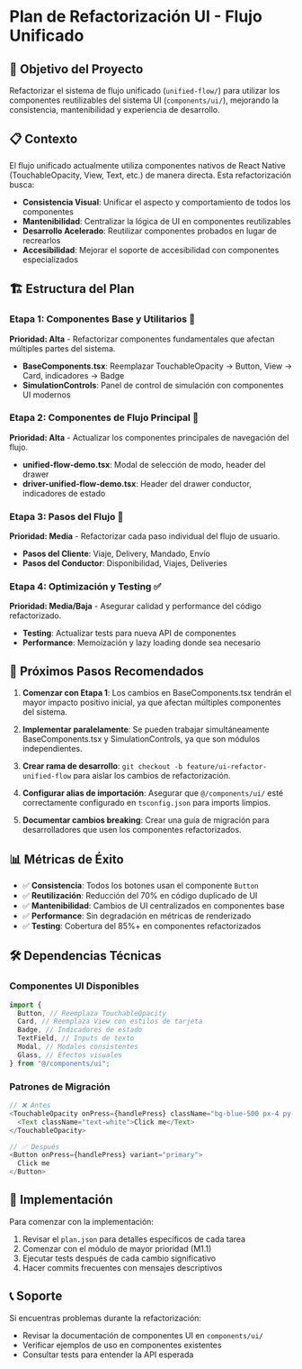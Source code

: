 # Plan de Refactorización UI - Flujo Unificado

## 🎯 **Objetivo del Proyecto**

Refactorizar el sistema de flujo unificado (`unified-flow/`) para utilizar los componentes reutilizables del sistema UI (`components/ui/`), mejorando la consistencia, mantenibilidad y experiencia de desarrollo.

## 📋 **Contexto**

El flujo unificado actualmente utiliza componentes nativos de React Native (TouchableOpacity, View, Text, etc.) de manera directa. Esta refactorización busca:

- **Consistencia Visual**: Unificar el aspecto y comportamiento de todos los componentes
- **Mantenibilidad**: Centralizar la lógica de UI en componentes reutilizables
- **Desarrollo Acelerado**: Reutilizar componentes probados en lugar de recrearlos
- **Accesibilidad**: Mejorar el soporte de accesibilidad con componentes especializados

## 🏗️ **Estructura del Plan**

### **Etapa 1: Componentes Base y Utilitarios** 🔧

**Prioridad: Alta** - Refactorizar componentes fundamentales que afectan múltiples partes del sistema.

- **BaseComponents.tsx**: Reemplazar TouchableOpacity → Button, View → Card, indicadores → Badge
- **SimulationControls**: Panel de control de simulación con componentes UI modernos

### **Etapa 2: Componentes de Flujo Principal** 🎯

**Prioridad: Alta** - Actualizar los componentes principales de navegación del flujo.

- **unified-flow-demo.tsx**: Modal de selección de modo, header del drawer
- **driver-unified-flow-demo.tsx**: Header del drawer conductor, indicadores de estado

### **Etapa 3: Pasos del Flujo** 📝

**Prioridad: Media** - Refactorizar cada paso individual del flujo de usuario.

- **Pasos del Cliente**: Viaje, Delivery, Mandado, Envío
- **Pasos del Conductor**: Disponibilidad, Viajes, Deliveries

### **Etapa 4: Optimización y Testing** ✅

**Prioridad: Media/Baja** - Asegurar calidad y performance del código refactorizado.

- **Testing**: Actualizar tests para nueva API de componentes
- **Performance**: Memoización y lazy loading donde sea necesario

## 🔄 **Próximos Pasos Recomendados**

1. **Comenzar con Etapa 1**: Los cambios en BaseComponents.tsx tendrán el mayor impacto positivo inicial, ya que afectan múltiples componentes del sistema.

2. **Implementar paralelamente**: Se pueden trabajar simultáneamente BaseComponents.tsx y SimulationControls, ya que son módulos independientes.

3. **Crear rama de desarrollo**: `git checkout -b feature/ui-refactor-unified-flow` para aislar los cambios de refactorización.

4. **Configurar alias de importación**: Asegurar que `@/components/ui/` esté correctamente configurado en `tsconfig.json` para imports limpios.

5. **Documentar cambios breaking**: Crear una guía de migración para desarrolladores que usen los componentes refactorizados.

## 📊 **Métricas de Éxito**

- ✅ **Consistencia**: Todos los botones usan el componente `Button`
- ✅ **Reutilización**: Reducción del 70% en código duplicado de UI
- ✅ **Mantenibilidad**: Cambios de UI centralizados en componentes base
- ✅ **Performance**: Sin degradación en métricas de renderizado
- ✅ **Testing**: Cobertura del 85%+ en componentes refactorizados

## 🛠️ **Dependencias Técnicas**

### **Componentes UI Disponibles**

```typescript
import {
  Button, // Reemplaza TouchableOpacity
  Card, // Reemplaza View con estilos de tarjeta
  Badge, // Indicadores de estado
  TextField, // Inputs de texto
  Modal, // Modales consistentes
  Glass, // Efectos visuales
} from "@/components/ui";
```

### **Patrones de Migración**

```typescript
// ❌ Antes
<TouchableOpacity onPress={handlePress} className="bg-blue-500 px-4 py-2 rounded">
  <Text className="text-white">Click me</Text>
</TouchableOpacity>

// ✅ Después
<Button onPress={handlePress} variant="primary">
  Click me
</Button>
```

## 🚀 **Implementación**

Para comenzar con la implementación:

1. Revisar el `plan.json` para detalles específicos de cada tarea
2. Comenzar con el módulo de mayor prioridad (M1.1)
3. Ejecutar tests después de cada cambio significativo
4. Hacer commits frecuentes con mensajes descriptivos

## 📞 **Soporte**

Si encuentras problemas durante la refactorización:

- Revisar la documentación de componentes UI en `components/ui/`
- Verificar ejemplos de uso en componentes existentes
- Consultar tests para entender la API esperada
